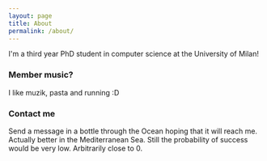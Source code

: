 ```yaml
---
layout: page
title: About
permalink: /about/
---
```


I'm a third year PhD student in computer science at the University of Milan!

### Member music?

I like muzik, pasta and running :D

### Contact me

Send a message in a bottle through the Ocean hoping that it will reach me. Actually better in the Mediterranean Sea. Still the probability of success would be very low. Arbitrarily close to 0. 
